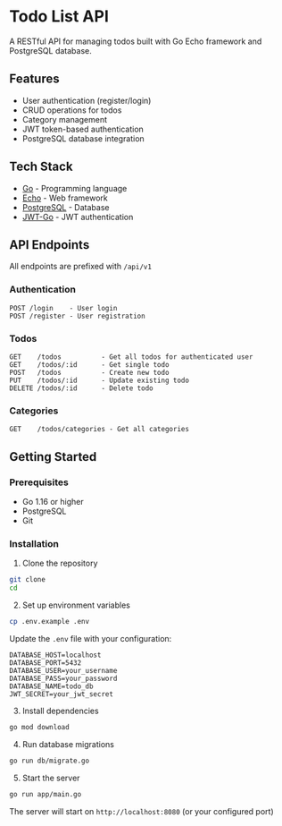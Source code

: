 # Todo List API

A RESTful API for managing todos built with Go Echo framework and PostgreSQL database.

## Features

- User authentication (register/login)
- CRUD operations for todos
- Category management
- JWT token-based authentication
- PostgreSQL database integration

## Tech Stack

- [Go](https://golang.org/) - Programming language
- [Echo](https://echo.labstack.com/) - Web framework
- [PostgreSQL](https://www.postgresql.org/) - Database
- [JWT-Go](https://github.com/golang-jwt/jwt) - JWT authentication

## API Endpoints

All endpoints are prefixed with `/api/v1`

### Authentication
```
POST /login    - User login
POST /register - User registration
```

### Todos
```
GET    /todos          - Get all todos for authenticated user
GET    /todos/:id      - Get single todo
POST   /todos          - Create new todo
PUT    /todos/:id      - Update existing todo
DELETE /todos/:id      - Delete todo
```

### Categories
```
GET    /todos/categories - Get all categories
```

## Getting Started

### Prerequisites

- Go 1.16 or higher
- PostgreSQL
- Git

### Installation

1. Clone the repository
```bash
git clone 
cd 
```

2. Set up environment variables
```bash
cp .env.example .env
```

Update the `.env` file with your configuration:
```
DATABASE_HOST=localhost
DATABASE_PORT=5432
DATABASE_USER=your_username
DATABASE_PASS=your_password
DATABASE_NAME=todo_db
JWT_SECRET=your_jwt_secret
```

3. Install dependencies
```bash
go mod download
```

4. Run database migrations
```bash
go run db/migrate.go
```

5. Start the server
```bash
go run app/main.go
```

The server will start on `http://localhost:8080` (or your configured port)